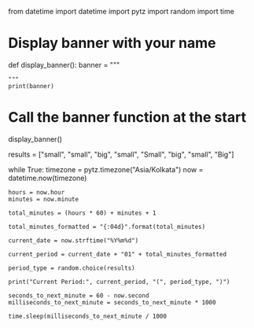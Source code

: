 from datetime import datetime
import pytz
import random
import time

# Display banner with your name
def display_banner():
    banner = """
    
    """
    print(banner)

# Call the banner function at the start
display_banner()

results = ["small", "small", "big", "small", "Small", "big", "small", "Big"]

while True:
    timezone = pytz.timezone("Asia/Kolkata")
    now = datetime.now(timezone)

    hours = now.hour
    minutes = now.minute

    total_minutes = (hours * 60) + minutes + 1

    total_minutes_formatted = "{:04d}".format(total_minutes)

    current_date = now.strftime("%Y%m%d")

    current_period = current_date + "01" + total_minutes_formatted

    period_type = random.choice(results)

    print("Current Period:", current_period, "(", period_type, ")")

    seconds_to_next_minute = 60 - now.second
    milliseconds_to_next_minute = seconds_to_next_minute * 1000

    time.sleep(milliseconds_to_next_minute / 1000
